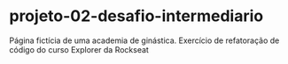 # projeto-02-desafio-intermediario
Página fictícia de uma academia de ginástica.
Exercício de refatoração de código do curso Explorer da  Rockseat

